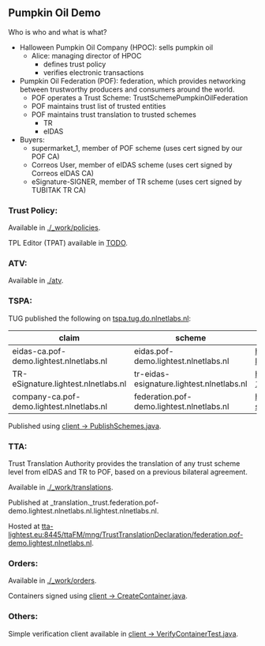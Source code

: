 ## Pumpkin Oil Demo

Who is who and what is what? 

* Halloween Pumpkin Oil Company (HPOC): sells pumpkin oil 
	- Alice: managing director of HPOC
		- defines trust policy
		- verifies electronic transactions
* Pumpkin Oil Federation (POF): federation, which provides networking between trustworthy producers and consumers around the world.
	- POF operates a Trust Scheme: TrustSchemePumpkinOilFederation
	- POF maintains trust list of trusted entities
	- POF maintains trust translation to trusted schemes
	    - TR
	    - eIDAS
* Buyers:
	- supermarket_1, member of POF scheme (uses cert signed by our POF CA)
	- Correos User, member of eIDAS scheme (uses cert signed by Correos eIDAS CA)
	- eSignature-SIGNER, member of TR scheme (uses cert signed by TUBITAK TR CA)


### Trust Policy:

Available in [./_work/policies](https://extgit.iaik.tugraz.at/LIGHTest/lightest-demo/tree/master/_work/policies).

TPL Editor (TPAT) available in [TODO](https://extgit.iaik.tugraz.at/LIGHTest/lightest-demo/tree/master/tpl-editor).


### ATV:

Available in [./atv](https://extgit.iaik.tugraz.at/LIGHTest/lightest-demo/tree/master/atv).


### TSPA:

TUG published the following on [tspa.tug.do.nlnetlabs.nl](https://tspa.tug.do.nlnetlabs.nl/tspa/):

| **claim**                                 | **scheme**                                | **TSL**                                                                           |
|-------------------------------------------|-------------------------------------------|-----------------------------------------------------------------------------------|
| eidas-ca.pof-demo.lightest.nlnetlabs.nl   | eidas.pof-demo.lightest.nlnetlabs.nl      | https://ec.europa.eu/information_society/policy/esignature/trusted-list/tl-mp.xml |
| TR-eSignature.lightest.nlnetlabs.nl       | tr-eidas-esignature.lightest.nlnetlabs.nl | https://mindertestbed.org:8443/tta/TR_eIDAS_eSignature_2019-12-05.xml             |
| company-ca.pof-demo.lightest.nlnetlabs.nl | federation.pof-demo.lightest.nlnetlabs.nl | https://lightest.iaik.tugraz.at/testschemes/Pumpkin_Demo_TS_v0.3-signed.xml       |

Published using [client -> PublishSchemes.java](https://extgit.iaik.tugraz.at/LIGHTest/lightest-demo/blob/master/_work/client/src/main/java/eu/lightest/demo/PublishSchemes.java).


### TTA: 

Trust Translation Authority provides the translation of any trust scheme level from eIDAS and TR to POF, based on a previous bilateral agreement. 

Available in [./_work/translations](https://extgit.iaik.tugraz.at/LIGHTest/lightest-demo/tree/master/_work/translations).

Published at _translation._trust.federation.pof-demo.lightest.nlnetlabs.nl.lightest.nlnetlabs.nl.

Hosted at [tta-lightest.eu:8445/ttaFM/mng/TrustTranslationDeclaration/federation.pof-demo.lightest.nlnetlabs.nl](https://tta-lightest.eu:8445/ttaFM/mng/TrustTranslationDeclaration/federation.pof-demo.lightest.nlnetlabs.nl).


### Orders:

Available in [./_work/orders](https://extgit.iaik.tugraz.at/LIGHTest/lightest-demo/tree/master/_work/orders).

Containers signed using [client -> CreateContainer.java](https://extgit.iaik.tugraz.at/LIGHTest/lightest-demo/blob/master/_work/client/src/main/java/eu/lightest/demo/CreateContainer.java).


### Others:

Simple verification client available in [client -> VerifyContainerTest.java](https://extgit.iaik.tugraz.at/LIGHTest/lightest-demo/blob/master/_work/client/src/test/java/eu/lightest/demo/VerifyContainerTest.java).
